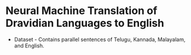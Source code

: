 # Neural Machine Translation of Dravidian Languages to English
* Dataset -  Contains parallel sentences of Telugu, Kannada, Malayalam, and English.
